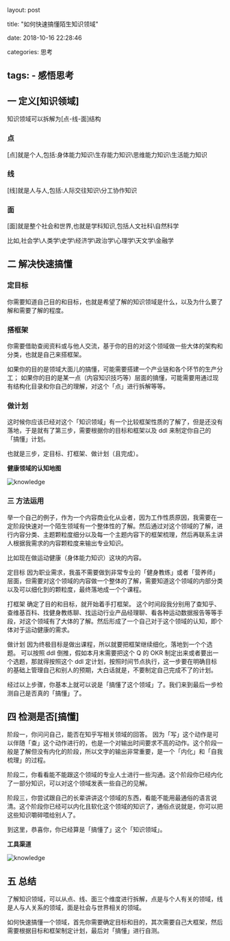 layout: post

title: "如何快速搞懂陌生知识领域"

date: 2018-10-16 22:28:46

categories: 思考

tags:
    - 感悟思考
---

## 一 定义[知识领域]

知识领域可以拆解为[点-线-面]结构

### 点

[点]就是个人,包括:身体能力知识\生存能力知识\思维能力知识\生活能力知识

### 线

[线]就是人与人,包括:人际交往知识\分工协作知识

### 面

[面]就是整个社会和世界,也就是学科知识,包括人文社科\自然科学

比如,社会学\人类学\史学\经济学\政治学\心理学\天文学\金融学

<!--more-->

## 二 解决快速搞懂

### 定目标

你需要知道自己目的和目标，也就是希望了解的知识领域是什么，以及为什么要了解和需要了解的程度。


### 搭框架

你需要借助查阅资料或与他人交流，基于你的目的对这个领域做一些大体的架构和分类，也就是自己来搭框架。

如果你的目的是领域大面儿的搞懂，可能需要搭建一个产业链和各个环节的生产分工；
如果你的目的是某一点（内容知识技巧等）层面的搞懂，可能需要用通过现有结构化目录和你自己的理解，对这个「点」进行拆解等等。

### 做计划

这时候你应该已经对这个「知识领域」有一个比较框架性质的了解了，但是还没有落地，于是就有了第三步，需要根据你的目标和框架以及 ddl 来制定你自己的「搞懂」计划。

也就是三步，定目标、打框架、做计划（且完成）。

**健康领域的认知地图**

![knowledge](http://maomaoliang.github.io/assets/blogImg/health.jpg)

### 三 方法运用

举一个自己的例子，作为一个内容商业化从业者，因为工作性质原因，我需要在一定阶段快速对一个陌生领域有一个整体性的了解。然后通过对这个领域的了解，进行内容分类、主题颗粒度细分以及每一个主题内容下的框架梳理，然后再联系主讲人根据我需求的内容颗粒度来输出专业知识。

比如现在做运动健康（身体能力知识）这块的内容。

定目标
因为职业需求，我虽不需要做到非常专业的「健身教练」或者「营养师」层面，但需要对这个领域的内容做一个整体的了解，需要知道这个领域的内部分类以及可以细化到的颗粒度，最终落地成一个个课程。

打框架
确定了目的和目标，就开始着手打框架。
这个时间段我分别用了查知乎、查维基百科、找健身教练聊、找运动行业产品经理聊、看各种运动数据报告等等手段，对这个领域有了大体的了解。然后形成了一个自己对于这个领域的认知，即个体对于运动健康的需求。

做计划
因为终极目标是做出课程，所以就要把框架继续细化，落地到一个个选题。
可以按照 ddl 倒推，假如本月末需要把这个 Q 的 OKR 制定出来或者要出一个选题，那就得按照这个 ddl 定计划，按照时间节点执行，这一步要在明确目标的基础上管理自己和别人的预期，大白话就是，不要制定自己完成不了的计划。

经过以上步骤，你基本上就可以说是「搞懂了这个领域」了。我们来到最后一步检测自己是否真的「搞懂」了。

## 四 检测是否[搞懂]

阶段一，你问问自己，能否在知乎写相关领域的回答。
因为「写」这个动作是可以伴随「查」这个动作进行的，也是一个对输出时间要求不高的动作。这个阶段一般是了解但没有内化的阶段，所以文字的输出非常重要，是一个「内化」和「自我梳理」的过程。

阶段二，你看看能不能跟这个领域的专业人士进行一些沟通。这个阶段你已经内化了一部分知识，可以对这个领域发表一些自己的见解。

阶段三，你尝试跟自己的长辈讲讲这个领域的东西，看能不能用最通俗的语言说清。这个阶段你已经可以内化且软化这个领域的知识了，通俗点说就是，你可以把这些知识嚼碎喂给别人了。

到这里，恭喜你，你已经算是「搞懂了」这个「知识领域」。

**工具渠道**

![knowledge](http://maomaoliang.github.io/assets/blogImg/tool.jpg)

## 五 总结

了解知识领域，可以从点、线、面三个维度进行拆解，点是与个人有关的领域，线是人与人关系的领域，面是社会与世界相关的领域。

如何快速搞懂一个领域，首先你需要确定目标和目的，其次需要自己大框架，然后需要根据目标和框架制定计划，最后对「搞懂」进行自测。
